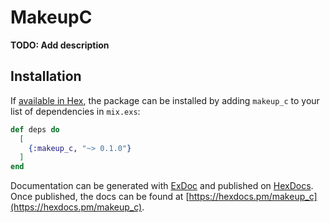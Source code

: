 # MakeupC

**TODO: Add description**

## Installation

If [available in Hex](https://hex.pm/docs/publish), the package can be installed
by adding `makeup_c` to your list of dependencies in `mix.exs`:

```elixir
def deps do
  [
    {:makeup_c, "~> 0.1.0"}
  ]
end
```

Documentation can be generated with [ExDoc](https://github.com/elixir-lang/ex_doc)
and published on [HexDocs](https://hexdocs.pm). Once published, the docs can
be found at [https://hexdocs.pm/makeup_c](https://hexdocs.pm/makeup_c).

